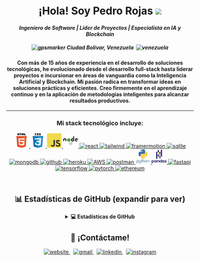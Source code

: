 <h1 align="center">¡Hola! Soy Pedro Rojas <img src="https://media.giphy.com/media/hvRJCLFzcasrR4ia7z/giphy.gif" width="35"></h1>

<span align="center">
    <span>
        <h4 align="center"><em>Ingeniero de Software | Líder de Proyectos | Especialista en IA y Blockchain</em></h4>
        <h5 align="center">
            <em>
                <img valign="bottom" src="https://www.svgrepo.com/show/362123/map-marker.svg" alt="gpsmarker" width="16" height="16"/>
                <b>Ciudad Bolívar, Venezuela</b>&nbsp;
                <img valign="bottom" src="https://www.svgrepo.com/show/248930/venezuela.svg" alt="venezuela" width="16" height="16"/>
            </em>
        </h4>
    </span>

<h4 align="center">Con más de 15 años de experiencia en el desarrollo de soluciones tecnológicas, he evolucionado desde el desarrollo full-stack hasta liderar proyectos e incursionar en áreas de vanguardia como la Inteligencia Artificial y Blockchain. Mi pasión radica en transformar ideas en soluciones prácticas y eficientes. Creo firmemente en el aprendizaje continuo y en la aplicación de metodologías inteligentes para alcanzar resultados productivos.</h4>

<hr>
<h3 align="center">Mi stack tecnológico incluye:</h3>
<p align="center">
    <a href="https://www.w3.org/html/" target="_blank">
        <img src="https://raw.githubusercontent.com/devicons/devicon/master/icons/html5/html5-original-wordmark.svg" alt="html5" width="40" height="40"/>
    </a>
    <a href="https://www.w3schools.com/css/" target="_blank">
        <img src="https://raw.githubusercontent.com/devicons/devicon/master/icons/css3/css3-original-wordmark.svg" alt="css3" width="40" height="40"/>
    </a>
    <a href="https://developer.mozilla.org/en-US/docs/Web/JavaScript" target="_blank">
        <img src="https://raw.githubusercontent.com/devicons/devicon/master/icons/javascript/javascript-original.svg" alt="javascript" width="40" height="40"/>
    </a>
    <a href="https://nodejs.org" target="_blank">
        <img src="https://raw.githubusercontent.com/devicons/devicon/master/icons/nodejs/nodejs-original-wordmark.svg" alt="nodejs" width="40" height="40"/>
    </a>
    <a href="https://reactjs.org/" target="_blank">
        <img src="https://www.svgrepo.com/show/354259/react.svg" alt="react" width="40" height="40"/>
    </a>
    <a href="https://tailwindcss.com/" target="_blank">
        <img src="https://www.svgrepo.com/show/374118/tailwind.svg" alt="tailwind" width="40" height="40"/>
    </a>
    <a href="https://www.framer.com/motion/" target="_blank">
        <img src="https://www.svgrepo.com/show/361507/framer-logo.svg" alt="framermotion" width="40" height="40"/>
    </a>
    <a href="https://www.sqlite.org/index.html" target="_blank">
        <img src="https://www.vectorlogo.zone/logos/sqlite/sqlite-icon.svg" alt="sqlite" width="40" height="40"/>
    </a>
    <a href="https://mongodb.com/" target="_blank">
        <img src="https://www.svgrepo.com/show/331488/mongodb.svg" alt="mongodb" width="40" height="40"/>
    </a>
    <a href="https://github.com/kantar0" target="_blank">
        <img src="https://www.vectorlogo.zone/logos/github/github-tile.svg" alt="github" width="40" height="40"/>
    </a>
    <a href="https://heroku.com" target="_blank">
        <img src="https://www.vectorlogo.zone/logos/heroku/heroku-icon.svg" alt="heroku" width="40" height="40"/>
    </a>
    <a href="https://aws.amazon.com/" target="_blank">
        <img src="https://www.svgrepo.com/show/373458/aws.svg" alt="AWS" width="40" height="40"/>
    </a>
    <a href="https://www.postman.com/" target="_blank">
        <img src="https://www.vectorlogo.zone/logos/getpostman/getpostman-icon.svg" alt="postman" width="40" height="40"/>
    </a>
    <a href="https://www.python.org/" target="_blank">
        <img src="https://raw.githubusercontent.com/devicons/devicon/master/icons/python/python-original-wordmark.svg" alt="python" width="40" height="40"/>
    </a>
    <a href="https://pandas.pydata.org/" target="_blank">
        <img src="https://raw.githubusercontent.com/devicons/devicon/master/icons/pandas/pandas-original-wordmark.svg" alt="pandas" width="40" height="40"/>
    </a>
    <a href="https://fastapi.tiangolo.com/" target="_blank">
        <img src="https://fastapi.tiangolo.com/img/logo-margin.png" alt="fastapi" width="40" height="40"/>
    </a>
    <a href="https://www.tensorflow.org/" target="_blank">
        <img src="https://www.vectorlogo.zone/logos/tensorflow/tensorflow-icon.svg" alt="tensorflow" width="40" height="40"/>
    </a>
    <a href="https://pytorch.org/" target="_blank">
        <img src="https://www.svgrepo.com/show/354228/pytorch.svg" alt="pytorch" width="40" height="40"/>
    </a>
    <a href="https://ethereum.org/en/" target="_blank">
        <img src="https://e7.pngegg.com/pngimages/871/710/png-clipart-ethereum-cryptocurrency-bitcoin-blockchain-logo-ethereum-thumbnail.png" alt="ethereum" width="40" height="40"/>
    </a>
</p>
<br />

## 📊 Estadísticas de GitHub (expandir para ver)
<details>
    <summary><b>💻 Estadísticas de GitHub</b></summary>
    <br/>
    <p align="center">
        <img src="https://github-readme-stats.vercel.app/api?username=kantar0&show_icons=true&theme=dracula">
        <br />
        <br />
        <img src="https://github-readme-stats.vercel.app/api/top-langs/?username=kantar0&layout=compact&theme=dracula">
    </p>
</details>

## 📲 ¡Contáctame!
<p align="center">
    <a href="https://kantar0.dev/" target="_blank">
        <img src="https://kantar0.dev/media/web.svg" alt="website" width="40" height="40"/>
    </a>
    &nbsp;
    <a href="mailto:pedro@kantar0.dev" target="_blank">
        <img src="https://www.vectorlogo.zone/logos/gmail/gmail-icon.svg" alt="gmail" width="40" height="40"/>
    </a>
    &nbsp;
    <a href="https://www.linkedin.com/in/kantar0/" target="_blank">
        <img src="https://www.vectorlogo.zone/logos/linkedin/linkedin-icon.svg" alt="linkedin" width="40" height="40"/>
    </a>
    &nbsp;
    <a href="https://www.instagram.com/kantar0/" target="_blank">
        <img src="https://www.vectorlogo.zone/logos/instagram/instagram-icon.svg" alt="instagram" width="40" height="40"/>
    </a>

</p>

